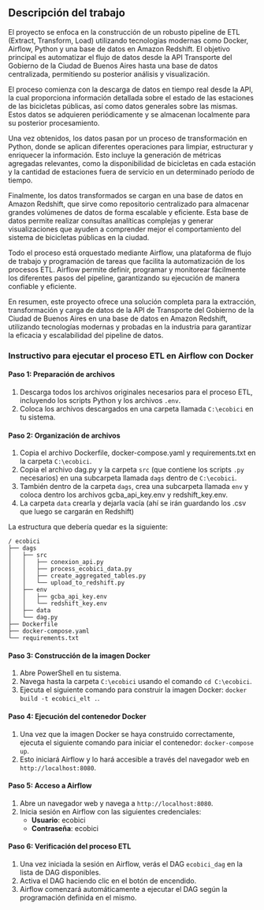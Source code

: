 ## Descripción del trabajo

El proyecto se enfoca en la construcción de un robusto pipeline de ETL (Extract, Transform, Load) utilizando tecnologías modernas como Docker, Airflow, Python y una base de datos en Amazon Redshift. El objetivo principal es automatizar el flujo de datos desde la API Transporte del Gobierno de la Ciudad de Buenos Aires hasta una base de datos centralizada, permitiendo su posterior análisis y visualización.

El proceso comienza con la descarga de datos en tiempo real desde la API, la cual proporciona información detallada sobre el estado de las estaciones de las bicicletas públicas, así como datos generales sobre las mismas. Estos datos se adquieren periódicamente y se almacenan localmente para su posterior procesamiento.

Una vez obtenidos, los datos pasan por un proceso de transformación en Python, donde se aplican diferentes operaciones para limpiar, estructurar y enriquecer la información. Esto incluye la generación de métricas agregadas relevantes, como la disponibilidad de bicicletas en cada estación y la cantidad de estaciones fuera de servicio en un determinado período de tiempo.

Finalmente, los datos transformados se cargan en una base de datos en Amazon Redshift, que sirve como repositorio centralizado para almacenar grandes volúmenes de datos de forma escalable y eficiente. Esta base de datos permite realizar consultas analíticas complejas y generar visualizaciones que ayuden a comprender mejor el comportamiento del sistema de bicicletas públicas en la ciudad.

Todo el proceso está orquestado mediante Airflow, una plataforma de flujo de trabajo y programación de tareas que facilita la automatización de los procesos ETL. Airflow permite definir, programar y monitorear fácilmente los diferentes pasos del pipeline, garantizando su ejecución de manera confiable y eficiente.

En resumen, este proyecto ofrece una solución completa para la extracción, transformación y carga de datos de la API de Transporte del Gobierno de la Ciudad de Buenos Aires en una base de datos en Amazon Redshift, utilizando tecnologías modernas y probadas en la industria para garantizar la eficacia y escalabilidad del pipeline de datos.

### Instructivo para ejecutar el proceso ETL en Airflow con Docker

#### Paso 1: Preparación de archivos

1. Descarga todos los archivos originales necesarios para el proceso ETL, incluyendo los scripts Python y los archivos `.env`.
2. Coloca los archivos descargados en una carpeta llamada `C:\ecobici` en tu sistema.

#### Paso 2: Organización de archivos

1. Copia el archivo Dockerfile, docker-compose.yaml y requirements.txt en la carpeta `C:\ecobici`.
2. Copia el archivo dag.py y la carpeta `src` (que contiene los scripts `.py` necesarios) en una subcarpeta llamada `dags` dentro de `C:\ecobici`.
3. También dentro de la carpeta `dags`, crea una subcarpeta llamada `env` y coloca dentro los archivos gcba_api_key.env y redshift_key.env.
4. La carpeta `data` crearla y dejarla vacía (ahí se irán guardando los .csv que luego se cargarán en Redshift)

La estructura que debería quedar es la siguiente:

```
/ ecobici
├── dags
│   ├── src
│   │   ├── conexion_api.py
│   │   ├── process_ecobici_data.py
│   │   ├── create_aggregated_tables.py
│   │   └── upload_to_redshift.py
│   ├── env
│   │   ├── gcba_api_key.env
│   │   └── redshift_key.env
│   ├── data
│   └── dag.py
├── Dockerfile
├── docker-compose.yaml
└── requirements.txt
````

#### Paso 3: Construcción de la imagen Docker

1. Abre PowerShell en tu sistema.
2. Navega hasta la carpeta `C:\ecobici` usando el comando `cd C:\ecobici`.
3. Ejecuta el siguiente comando para construir la imagen Docker: `docker build -t ecobici_elt .`.

#### Paso 4: Ejecución del contenedor Docker

1. Una vez que la imagen Docker se haya construido correctamente, ejecuta el siguiente comando para iniciar el contenedor: `docker-compose up`.
2. Esto iniciará Airflow y lo hará accesible a través del navegador web en `http://localhost:8080`.

#### Paso 5: Acceso a Airflow

1. Abre un navegador web y navega a `http://localhost:8080`.
2. Inicia sesión en Airflow con las siguientes credenciales:
   - **Usuario**: ecobici
   - **Contraseña**: ecobici

#### Paso 6: Verificación del proceso ETL

1. Una vez iniciada la sesión en Airflow, verás el DAG `ecobici_dag` en la lista de DAG disponibles.
2. Activa el DAG haciendo clic en el botón de encendido.
3. Airflow comenzará automáticamente a ejecutar el DAG según la programación definida en el mismo.
